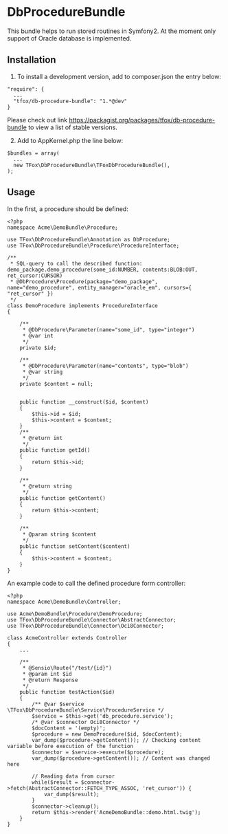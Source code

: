 # DbProcedureBundle
This bundle helps to run stored routines in Symfony2. At the moment only support of Oracle database is implemented.

## Installation
1. To install a development version, add to composer.json the entry below:
```
"require": {
  ...
  "tfox/db-procedure-bundle": "1.*@dev"
}
```
Please check out link https://packagist.org/packages/tfox/db-procedure-bundle to view a list of stable versions.

2. Add to AppKernel.php the line below:
```
$bundles = array(
  ...
  new TFox\DbProcedureBundle\TFoxDbProcedureBundle(),
);
```
## Usage
In the first, a procedure should be defined:

```
<?php
namespace Acme\DemoBundle\Procedure;

use TFox\DbProcedureBundle\Annotation as DbProcedure;
use TFox\DbProcedureBundle\Procedure\ProcedureInterface;

/**
 * SQL-query to call the described function: demo_package.demo_procedure(some_id:NUMBER, contents:BLOB:OUT, ret_cursor:CURSOR)
 * @DbProcedure\Procedure(package="demo_package", name="demo_procedure", entity_manager="oracle_em", cursors={ "ret_cursor" })
 */
class DemoProcedure implements ProcedureInterface
{

    /**
     * @DbProcedure\Parameter(name="some_id", type="integer")
     * @var int
     */
    private $id;

    /**
     * @DbProcedure\Parameter(name="contents", type="blob")
     * @var string
     */
    private $content = null;


    public function __construct($id, $content)
    {
        $this->id = $id;
        $this->content = $content;
    }
    /**
     * @return int
     */
    public function getId()
    {
        return $this->id;
    }

    /**
     * @return string
     */
    public function getContent()
    {
        return $this->content;
    }

    /**
     * @param string $content
     */
    public function setContent($content)
    {
        $this->content = $content;
    }
}
```
An example code to call the defined procedure form controller:

```
<?php
namespace Acme\DemoBundle\Controller;

use Acme\DemoBundle\Procedure\DemoProcedure;
use TFox\DbProcedureBundle\Connector\AbstractConnector;
use TFox\DbProcedureBundle\Connector\Oci8Connector;

class AcmeController extends Controller
{
    ...

    /**
     * @Sensio\Route("/test/{id}")
     * @param int $id
     * @return Response
     */
    public function testAction($id)
    {
        /** @var $service \TFox\DbProcedureBundle\Service\ProcedureService */
        $service = $this->get('db_procedure.service');
        /* @var $connector Oci8Connector */
        $docContent = '(empty)';
        $procedure = new DemoProcedure($id, $docContent);
        var_dump($procedure->getContent()); // Checking content variable before execution of the function
        $connector = $service->execute($procedure);
        var_dump($procedure->getContent()); // Content was changed here

        // Reading data from cursor
        while($result = $connector->fetch(AbstractConnector::FETCH_TYPE_ASSOC, 'ret_cursor')) {
            var_dump($result);
        }
        $connector->cleanup();
        return $this->render('AcmeDemoBundle::demo.html.twig');
    }
}
```

